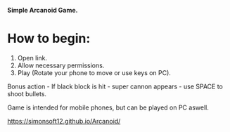 <b>Simple Arcanoid Game.</b>

# How to begin:

1. Open link.
2. Allow necessary permissions.
3. Play (Rotate your phone to move or use keys on PC).

Bonus action - If black block is hit - super cannon appears - use SPACE to shoot bullets.

Game is intended for mobile phones, but can be played on PC aswell.

https://simonsoft12.github.io/Arcanoid/





